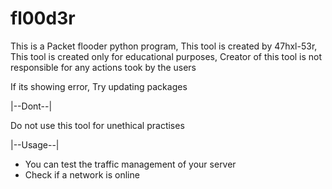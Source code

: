 # fl00d3r
This is  a Packet flooder python program, This tool is created by 47hxl-53r, This tool is created only for educational purposes, Creator of this tool is not responsible for any actions took by the users

If its showing error,
Try updating packages

|--Dont--|

Do not use this tool for unethical practises


|--Usage--|
* You can test the traffic management of your server
* Check if a network is online

